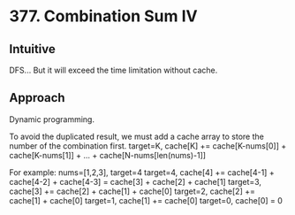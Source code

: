# 377. Combination Sum IV

## Intuitive
DFS... But it will exceed the time limitation without cache.

## Approach
Dynamic programming.

To avoid the duplicated result, we must add a cache array to store the number of the combination first.
target=K, cache[K] += cache[K-nums[0]] + cache[K-nums[1]] + ... + cache[N-nums[len(nums)-1]]

For example:
nums=[1,2,3], target=4
target=4, cache[4] += cache[4-1] + cache[4-2] + cache[4-3] = cache[3] + cache[2] + cache[1]
target=3, cache[3] += cache[2] + cache[1] + cache[0]
target=2, cache[2] += cache[1] + cache[0]
target=1, cache[1] += cache[0]
target=0, cache[0] = 0